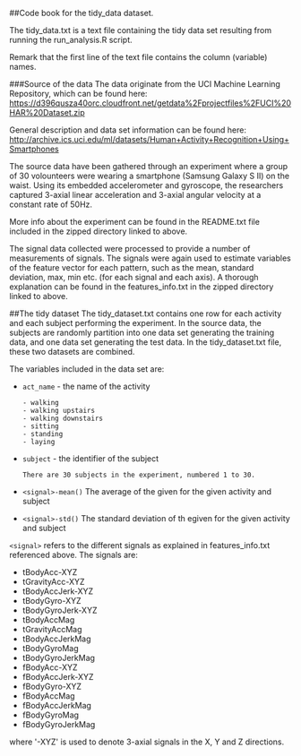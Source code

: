 ##Code book for the tidy_data dataset.

The tidy_data.txt is a text file containing the tidy data set resulting from running the run_analysis.R script.

Remark that the first line of the text file contains the column (variable) names.

###Source of the data
The data originate from the UCI Machine Learning Repository, which can be found here:
https://d396qusza40orc.cloudfront.net/getdata%2Fprojectfiles%2FUCI%20HAR%20Dataset.zip

General description and data set information can be found here:
http://archive.ics.uci.edu/ml/datasets/Human+Activity+Recognition+Using+Smartphones

The source data have been gathered through an experiment where a group of 30 volounteers were wearing a smartphone (Samsung Galaxy S II) on the waist. Using its embedded accelerometer and gyroscope, the researchers captured 3-axial linear acceleration and 3-axial angular velocity at a constant rate of 50Hz. 

More info about the experiment can be found in the README.txt file included in the zipped directory linked to above.

The signal data collected were processed to provide a number of measurements of signals. The signals were again used to estimate variables of the feature vector for each pattern, such as the mean, standard deviation, max, min etc. (for each signal and each axis). A thorough explanation can be found in the features_info.txt in the zipped directory linked to above. 

##The tidy dataset
The tidy_dataset.txt contains one row for each activity and each subject performing the experiment. In the source data, the subjects are randomly partition into one data set generating the training data, and one data set generating the test data. In the tidy_dataset.txt file, these two datasets are combined.

The variables included in the data set are:

* `act_name` - the name of the activity

      - walking
      - walking upstairs
      - walking downstairs
      - sitting
      - standing
      - laying
      
* `subject` - the identifier of the subject

      There are 30 subjects in the experiment, numbered 1 to 30.
      
* `<signal>-mean()`
      The average of the given <signal> for the given activity and subject  
      
* `<signal>-std()`
      The standard deviation of th egiven <signal> for the given activity and subject
      
`<signal>` refers to the different signals as explained in features_info.txt referenced above.
The signals are:

* tBodyAcc-XYZ
* tGravityAcc-XYZ
* tBodyAccJerk-XYZ
* tBodyGyro-XYZ
* tBodyGyroJerk-XYZ
* tBodyAccMag
* tGravityAccMag
* tBodyAccJerkMag
* tBodyGyroMag
* tBodyGyroJerkMag
* fBodyAcc-XYZ
* fBodyAccJerk-XYZ
* fBodyGyro-XYZ
* fBodyAccMag
* fBodyAccJerkMag
* fBodyGyroMag
* fBodyGyroJerkMag

where '-XYZ' is used to denote 3-axial signals in the X, Y and Z directions.